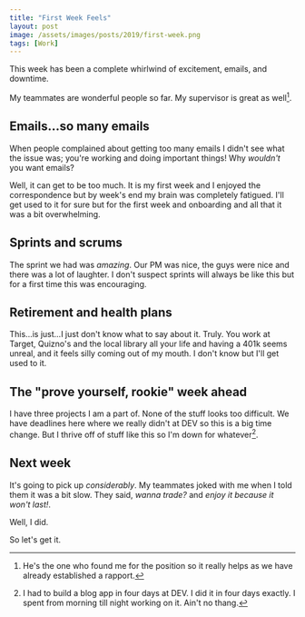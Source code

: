 ```yaml
---
title: "First Week Feels"
layout: post
image: /assets/images/posts/2019/first-week.png
tags: [Work]
---
```


This week has been a complete whirlwind of excitement, emails, and downtime.

My teammates are wonderful people so far. My supervisor is great as well[^1].

## Emails...so many emails

When people complained about getting too many emails I didn't see what the issue was; you're working and doing important things! Why *wouldn't* you want emails?

Well, it can get to be too much. It is my first week and I enjoyed the correspondence but by week's end my brain was completely fatigued. I'll get used to it for sure but for the first week and onboarding and all that it was a bit overwhelming.

## Sprints and scrums

The sprint we had was *amazing*. Our PM was nice, the guys were nice and there was a lot of laughter. I don't suspect sprints will always be like this but for a first time this was encouraging.

## Retirement and health plans

This...is just...I just don't know what to say about it. Truly. You work at Target, Quizno's and the local library all your life and having a 401k seems unreal, and it feels silly coming out of my mouth. I don't know but I'll get used to it.

## The "prove yourself, rookie" week ahead

I have three projects I am a part of. None of the stuff looks too difficult. We have deadlines here where we really didn't at DEV so this is a big time change. But I thrive off of stuff like this so I'm down for whatever[^2].

## Next week

It's going to pick up *considerably*. My teammates joked with me when I told them it was a bit slow. They said, *wanna trade?* and *enjoy it because it won't last!*.

Well, I did.

So let's get it.





[^1]: He's the one who found me for the position so it really helps as we have already established a rapport.
[^2]: I had to build a blog app in four days at DEV. I did it in four days exactly. I spent from morning till night working on it. Ain't no thang.
